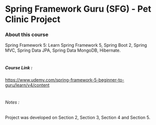 # Spring Framework Guru (SFG) - Pet Clinic Project

### About this course
Spring Framework 5: Learn Spring Framework 5, Spring Boot 2, Spring MVC, Spring Data JPA, Spring Data MongoDB, Hibernate.

#
##### Course Link : 
https://www.udemy.com/spring-framework-5-beginner-to-guru/learn/v4/content

#
###### Notes : 
Project was developed on Section 2, Section 3, Section 4 and Section 5.
